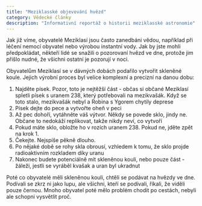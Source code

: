 ```yaml
---
title: "Meziklasské objevování hvězd"
category: Vědecké články
description: "Informativní reportáž o historii meziklasské astronomie"
---
```


Jak již víme, obyvatelé Meziklasí jsou často zanedbáni vědou, například při léčení nemocí obyvatel nebo výrobou instantní vody.
Jak by jste mohli předpokládat, někteří lidé se snažili o pozorovaní hvězd ve dne, protože jim přišlo nudné,
že všichni ostatní je pozorují v noci.

Obyvatelům Meziklasí se v dávných dobách podařilo vytvořit skleněné koule. Jejich výrobní proces byl velice komplexní a precizní na danou dobu:
1. Najděte písek. Pozor, toto je nejtěžší část - občas si občané Meziklasí spletli písek s uranem 238, který potřebovali na mezikvašák.
   Když se toto stalo, mezikvašák nebyl a Robina s Ygorem chytily deprese
3. Písek dejte do pece a vytvořte oheň v peci
4. Až pec dohoří, vytáhněte váš výtvor. Někdy se povede sklo, jindy ne. Občane to nedokáží replikovat, takže nikdy neví, co vytvoří
5. Pokud máte sklo, obložte ho v rozích uranem 238. Pokud ne, jděte zpět na krok 1.
6. Čekejte. Nejspíše pěkně dlouho.
7. Po nějaké době se rohy skla obrousí, vzhledem k tomu, že sklo projde radioaktivním rozkladem díky uranu
8. Nakonec budete potenciálně mít skleněnou kouli, nebo pouze část - žáleži, jestli se vyráběl kvašak a uran byl ukradnut

Poté co obyvatelé měli skleněnou kouli, chtěli se podávat na hvězdy ve dne. Podívali se zkrz ni jako lupu, ale všichni, kteří se podívali,
říkali, že viděli pouze černou. Mnoho obyvatel poté mělo problém chodit po cestách, nebyli ale schopni vysvětlit proč.
